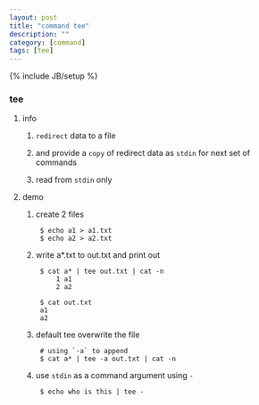 ```yaml
---
layout: post
title: "command tee"
description: ""
category: [command]
tags: [tee]
---
```

{% include JB/setup %}


### tee

1. info

	1. `redirect` data to a file

	1. and provide a `copy` of redirect data as `stdin` for next set of commands

	1. read from `stdin` only

1. demo

	1. create 2 files

			$ echo a1 > a1.txt
			$ echo a2 > a2.txt

	1. write a*.txt to out.txt and print out

			$ cat a* | tee out.txt | cat -n
				1 a1
				2 a2

			$ cat out.txt
			a1
			a2

	1. default tee overwrite the file

			# using `-a` to append
			$ cat a* | tee -a out.txt | cat -n

	1. use `stdin` as a command argument using `-`

			$ echo who is this | tee -

